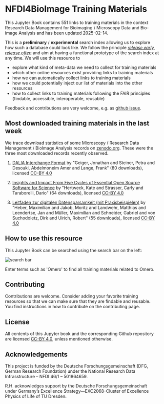 # NFDI4BioImage Training Materials

This Jupyter Book contains 551 links to training materials in the context Research Data Management for Bioimaging / Microscopy Data and Bio-image Analysis and has been updated 2025-02-14.

This is a **preliminary** / **experimental** search index allowing us to explore how such a database could look like. We follow the principle [_release early, release often_](https://en.wikipedia.org/wiki/Release_early,_release_often) and aim at having a functional prototype of the search index at any time. We will use this resource to 
* explore what kind of meta-data we need to collect for training materials
* which other online resources exist providing links to training materials
* how we can automatically collect links to training materials
* how we could potentially inject our list of materials into the other resources
* how to collect links to training materials following the FAIR principles (findable, accessible, interoperable, reusable)

Feedback and contributions are very welcome, e.g. as [github issue](https://github.com/NFDI4BIOIMAGE/training/issues).

## Most downloaded training materials in the last week
We trace download statistics of some Microscopy / Research Data Management / BioImage Analysis records on [zenodo.org](https://zenodo.org). These were the three most downloaded records recently observed.


1. [DALIA Interchange Format](https://zenodo.org/records/11521029) by "Geiger, Jonathan and Steiner, Petra and Desouki, Abdelmoneim Amer and Lange, Frank" (80 downloads), licensed [CC-BY 4.0](https://creativecommons.org/licenses/by/4.0/)

2. [Insights and Impact From Five Cycles of Essential Open Source Software for Science](https://zenodo.org/records/11201216) by "Hertweck, Kate and Strasser, Carly and Taraborelli, Dario" (64 downloads), licensed [CC-BY 4.0](https://creativecommons.org/licenses/by/4.0/)

3. [Leitfaden zur digitalen Datensparsamkeit (mit Praxisbeispielen)](https://zenodo.org/records/11445843) by "Heber, Maximilian and Jakob, Moritz and Landwehr, Matthias and Leendertse, Jan and Müller, Maximilian and Schneider, Gabriel and von Suchodoletz, Dirk and Ulrich, Robert" (55 downloads), licensed [CC-BY 4.0](https://creativecommons.org/licenses/by/4.0/)

## How to use this resource

This Jupyter Book can be searched using the search bar on the left:

![search bar](how_to_use.png)

Enter terms such as 'Omero' to find all training materials related to Omero.

## Contributing

Contributions are welcome. Consider adding your favorite training resources so that we can make sure that they are findable and reusable.
You find instructions in how to contribute on the contributing page.

## License

All contents of this Jupyter book and the corresponding Github repository are licensed [CC-BY 4.0](https://creativecommons.org/licenses/by/4.0/), unless mentioned otherwise.

## Acknowledgements

This project is funded by the Deutsche Forschungsgemeinschaft (DFG, German  Research Foundation) under the National Research Data Infrasstructure – NFDI 46/1 – 501864659.

R.H. acknowledges support by the Deutsche Forschungsgemeinschaft under Germany’s Excellence Strategy—EXC2068–Cluster of Excellence Physics of Life of TU Dresden.
